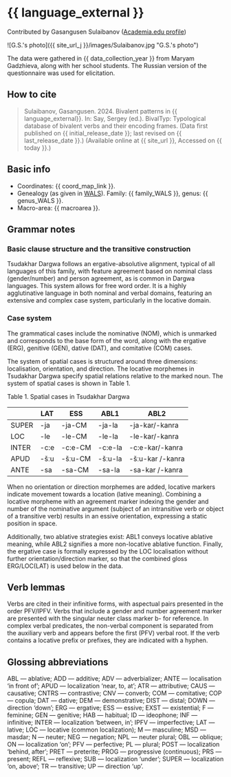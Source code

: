 # {{ language_external }}
Contributed by Gasangusen Sulaibanov ([Academia.edu profile](https://independent.academia.edu/GasangusenSulaibanov))

![G.S.'s photo]({{ site_url_j }}/images/Sulaibanov.jpg "G.S.'s photo")

The data were gathered in {{ data_collection_year }} from Maryam Gadzhieva, along with her school students. The Russian version of the questionnaire was used for elicitation.

## How to cite
> Sulaibanov, Gasangusen. 2024. Bivalent patterns in {{ language_external}}. 
> In: Say, Sergey (ed.). BivalTyp: Typological database of bivalent verbs and their encoding frames. 
> (Data first published on {{ initial_release_date }}; 
> last revised on {{ last_release_date }}.) (Available online at {{ site_url }}, 
> Accessed on {{ today }}.)

## Basic info
- Coordinates: {{ coord_map_link }}.
- Genealogy (as given in [WALS](https://wals.info/)). Family: {{ family_WALS }}, genus: {{ genus_WALS }}.
- Macro-area: {{ macroarea }}.

## Grammar notes

### Basic clause structure and the transitive construction

Tsudakhar Dargwa follows an ergative-absolutive alignment, typical of all languages of this family, with feature agreement based on nominal class (gender/number) and person agreement, as is common in Dargwa languages. This system allows for free word order. It is a highly agglutinative language in both nominal and verbal domains, featuring an extensive and complex case system, particularly in the locative domain.

### Case system

The grammatical cases include the nominative (NOM), which is unmarked and corresponds to the base form of the word, along with the ergative (ERG), genitive (GEN), dative (DAT), and comitative (COM) cases. 

The system of spatial cases is structured around three dimensions: localisation, orientation, and direction. The locative morphemes in Tsudakhar Dargwa specify spatial relations relative to the marked noun. The system of spatial cases is shown in Table 1.

Table 1. Spatial cases in Tsudakhar Dargwa 

|              |     LAT     |     ESS        |     ABL1        |     ABL2                |
|--------------|-------------|----------------|-----------------|-------------------------|
|     SUPER    |     -ja     |     -ja-CM     |     -ja-la      |     -ja-kar/-kanra      |
|     LOC      |     -le     |     -le-CM     |     -le-la      |     -le-kar/-kanra      |
|     INTER    |     -c:e    |     -c:e-CM    |     -c:e-la     |     -c:e-kar/-kanra     |
|     APUD     |     -šːu    |     -šːu-CM    |     -šːu-la     |     -šːu-kar /-kanra    |
|     ANTE     |     -sa     |     -sa-CM     |     -sa-la      |     -sa-kar /-kanra     |

When no orientation or direction morphemes are added, locative markers indicate movement towards a location (lative meaning). Combining a locative morpheme with an agreement marker indexing the gender and number of the nominative argument (subject of an intransitive verb or object of a transitive verb) results in an essive orientation, expressing a static position in space.

Additionally, two ablative strategies exist: ABL1 conveys locative ablative meaning, while ABL2 signifies a more non-locative ablative function. Finally, the ergative case is formally expressed by the LOC localisation without further orientation/direction marker, so that the combined gloss ERG/LOC(LAT) is used below in the data.

## Verb lemmas

Verbs are cited in their infinitive forms, with aspectual pairs presented in the order PFV/IPFV. Verbs that include a gender and number agreement marker are presented with the singular neuter class marker b- for reference. In complex verbal predicates, the non-verbal component is separated from the auxiliary verb and appears before the first (PFV) verbal root. If the verb contains a locative prefix or prefixes, they are indicated with a hyphen.

## Glossing abbreviations

ABL — ablative; ADD — additive; ADV — adverbializer; ANTE — localisation ‘in front of’; APUD — localization ‘near, to, at’; ATR — attributive; CAUS — causative; CNTRS — contrastive; CNV — converb; COM — comitative; COP — copula; DAT — dative; DEM — demonstrative; DIST — distal; DOWN — direction ‘down’; ERG — ergative; ESS — essive; EXST — existential; F — feminine; GEN — genitive; HAB — habitual; ID — ideophone; INF — infinitive; INTER — localization ‘between, in’; IPFV — imperfective; LAT — lative; LOC — locative (common localization); M — masculine; MSD — masdar; N — neuter; NEG — negation; NPL — neuter plural; OBL — oblique; ON — localization ‘on’; PFV — perfective; PL — plural; POST — localization ‘behind, after’; PRET — preterite; PROG — progressive (continuous); PRS — present; REFL — reflexive; SUB — localization ‘under’; SUPER — localization ‘on, above’; TR — transitive; UP — direction ‘up’.
